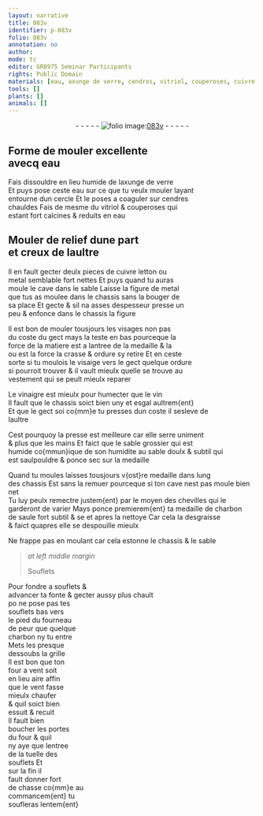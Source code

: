 ```yaml
---
layout: narrative
title: 083v
identifier: p-083v
folio: 083v
annotation: no
author:
mode: tc
editor: GR8975 Seminar Participants
rights: Public Domain
materials: [eau, axunge de verre, cendres, vitriol, couperoses, cuivre letton, metal, vinaigre, vin, charbon de saule, charbon]
tools: []
plants: []
animals: []
---
```


<div class="folio" align="center">- - - - - <a href="http://gallica.bnf.fr/ark:/12148/btv1b10500001g/f172.item" target="_blank"><img src="https://cu-mkp.github.io/2017-workshop-edition/assets/photo-icon.png" alt="folio image: " style="display:inline-block; margin-bottom:-3px;"/>083v</a> - - - - - </div>  
  

## Forme de mouler excellente<br/> avecq <span class="m">eau</span>

 
Fais dissouldre en lieu humide de l<span class="m">axunge de verre</span><br/> Et puys pose ceste <span class="m">eau</span> sur ce que tu veulx mouler layant<br/> entourne dun cercle Et le poses a coaguler sur <span class="m">cendres</span><br/> chauldes Fais de mesme du <span class="m">vitriol</span> & <span class="m">couperoses</span> qui<br/> estant fort calcines & reduits en <span class="m">eau</span>
 
 
  

## Mouler de relief dune part<br/> et creux de laultre

 
Il en fault gecter deulx pieces de <span class="m">cuivre letton</span> ou<br/> <span class="m">metal</span> semblable fort nettes Et puys quand tu auras<br/> moule le cave dans le sable Laisse la figure de <span class="m">metal</span><br/> que tus as moulee dans le chassis sans la bouger de<br/> sa place Et gecte & sil na asses despesseur presse un<br/> peu & enfonce dans le chassis la figure
 
 Il est bon de mouler tousjours les visages non pas<br/> du coste du gect mays la teste en bas pourceque la<br/> force de la matiere est a lantree de la medaille & la<br/> ou est la force la crasse & ordure sy retire Et en ceste<br/> sorte si tu moulois le visaige vers le gect quelque ordure<br/> si pourroit trouver & il vault mieulx quelle se trouve au<br/> vestement qui se peult mieulx reparer
 
 Le <span class="m">vinaigre</span> est mieulx pour humecter que le <span class="m">vin</span><br/> Il fault que le chassis soict bien uny et esgal aultrem{ent}<br/> <span class="del">Et que le gect soi</span> co{mm}e tu presses dun coste il sesleve de<br/> laultre
 
 Cest pourquoy la presse est meilleure car elle serre uniment<br/> & plus que les mains Et faict que le sable grossier qui est<br/> humide co{mmun}ique de son humidite au sable doulx & subtil qui<br/> est saulpouldre & ponce sec sur la medaille
 
 Quand tu moules laisses tousjours v{ost}re medaille dans l<span class="del">ung</span><br/> <span class="add">des</span> chassis <span class="del">Est</span> <span class="add">sans la remuer</span> pourceque si ton cave nest pas moule bien net<br/> Tu luy peulx remectre justem{ent} par le moyen des chevilles qui le<br/> garderont de varier Mays ponce premierem{ent} ta medaille de <span class="m">charbon<br/> de saule</span> fort subtil & <span class="del">se</span> et apres la nettoye Car cela la desgraisse<br/> & faict quapres elle se despouille mieulx
 
 Ne frappe pas en moulant car cela estonne le chassis & le sable
 
 
  
> *at left middle margin*
> 
> Souflets
 
 Pour fondre a souflets &<br/> advancer ta fonte & gecter aussy plus chault<br/> <span class="del">po</span> ne pose pas tes<br/> souflets bas vers<br/> le pied du fourneau<br/> de peur que quelque<br/> <span class="m">charbon</span> ny <span class="del">tu</span> entre<br/> Mets les presque<br/> dessoubs la grille<br/> Il est bon que ton<br/> four a vent soit<br/> en lieu aire affin<br/> que le vent fasse<br/> mieulx chaufer<br/> & quil soict bien<br/> essuit & recuit<br/> Il fault bien<br/> boucher les portes<br/> du four & quil<br/> ny aye que lentree<br/> de la tuelle des<br/> souflets Et<br/> sur la fin il<br/> fault donner fort<br/> de chasse co{mm}e au<br/> commancem{ent} tu<br/> soufleras lentem{ent}
 

